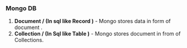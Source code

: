 
### Mongo DB

1. **Document / (In sql like Record )** - Mongo stores data in form of document .
2. **Collection / (In Sql like Table )** - Mongo stores document in from of Collections.
